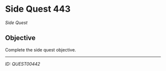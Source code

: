 # Side Quest 443

*Side Quest*

## Objective
Complete the side quest objective.

---
*ID: QUEST00442*